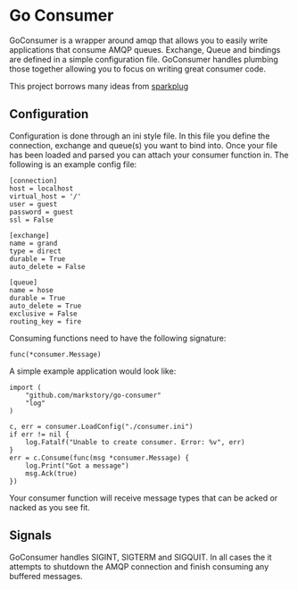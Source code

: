 # Go Consumer

GoConsumer is a wrapper around amqp that allows you to easily write
applications that consume AMQP queues. Exchange, Queue and bindings
are defined in a simple configuration file. GoConsumer handles plumbing
those together allowing you to focus on writing great consumer code.

This project borrows many ideas from [sparkplug](https://pypi.python.org/pypi/sparkplug/1.4)

## Configuration

Configuration is done through an ini style file. In this file you define the connection,
exchange and queue(s) you want to bind into. Once your file has been loaded and parsed you
can attach your consumer function in. The following is an example config file:

	[connection]
	host = localhost
	virtual_host = '/'
	user = guest
	password = guest
	ssl = False

	[exchange]
	name = grand
	type = direct
	durable = True
	auto_delete = False

	[queue]
	name = hose
	durable = True
	auto_delete = True
	exclusive = False
	routing_key = fire

Consuming functions need to have the following signature:

	func(*consumer.Message)

A simple example application would look like:

	import (
		"github.com/markstory/go-consumer"
		"log"
	)

	c, err = consumer.LoadConfig("./consumer.ini")
	if err != nil {
		log.Fatalf("Unable to create consumer. Error: %v", err)
	}
	err = c.Consume(func(msg *consumer.Message) {
		log.Print("Got a message")
		msg.Ack(true)
	})

Your consumer function will receive message types that can be acked
or nacked as you see fit.

## Signals

GoConsumer handles SIGINT, SIGTERM and SIGQUIT. In all cases the it attempts to shutdown
the AMQP connection and finish consuming any buffered messages.

